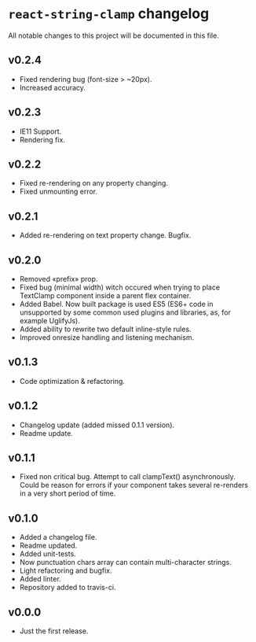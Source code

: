 # `react-string-clamp` changelog

All notable changes to this project will be documented in this file.

## v0.2.4

- Fixed rendering bug (font-size > ~20px).
- Increased accuracy.

## v0.2.3

- IE11 Support.
- Rendering fix.

## v0.2.2

- Fixed re-rendering on any property changing.
- Fixed unmounting error.

## v0.2.1

- Added re-rendering on text property change. Bugfix.

## v0.2.0

- Removed «prefix» prop.
- Fixed bug (minimal width) witch occured when trying to place TextClamp component inside a parent flex container.
- Added Babel. Now built package is used ES5 (ES6+ code in unsupported by some common used plugins and libraries, as, for example UglifyJs).
- Added ability to rewrite two default inline-style rules.
- Improved onresize handling and listening mechanism.

## v0.1.3

- Code optimization & refactoring.

## v0.1.2

- Changelog update (added missed 0.1.1 version).
- Readme update.

## v0.1.1

- Fixed non critical bug. Attempt to call clampText() asynchronously. Could be reason for errors if your component takes several re-renders in a very short period of time.

## v0.1.0

- Added a changelog file.
- Readme updated.
- Added unit-tests.
- Now punctuation chars array can contain multi-character strings.
- Light refactoring and bugfix.
- Added linter.
- Repository added to travis-ci.

## v0.0.0

- Just the first release.
